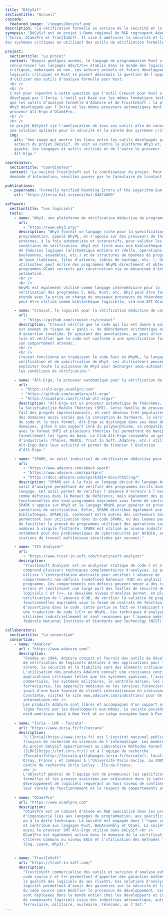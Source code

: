 ```yaml
---
title: "DéCySif"
sectiontitle: "Accueil"
cascade:
  featured_image: '/images/Decysif.png'
description: "La vérification formelle au service de la sécurité et la sûreté"
synopsis: "DéCySif est un projet i-Demo régional de R&D regroupant AdaCore,
l'Inria, OCamlPro et TrustInSoft. Il vise à améliorer la sécurité et la sûreté
des systèmes critiques en utilisant des outils de vérification formelle."

project:
  sectiontitle: "Le projet"
  content: "Depuis quelques années, le langage de programmation Rust vient
  concurrencer les langages Ada/C/C++ établis dans le monde des logiciels
  critiques, embarqués ou non. Les acteurs actuels et futurs développant des
  logiciels critiques en Rust se posent désormais la question de l'opportunité
  d'utiliser des outils d’analyse formelle pour Rust.
  <br />
  <br />
  C'est pour répondre à cette question que l'outil Creusot pour Rust a été
  développé par l'Inria. L'outil est basé sur les mêmes fondations technologiques
  que les outils d’analyse formelle d’AdaCore et de TrustInSoft : la plateforme
  Why3 développée par l'Inria et les mêmes prouveurs automatiques dont le
  prouveur Alt-Ergo d'OCamlPro.
  <br />
  <br />
  Le projet DéCySif vie l'amélioration de tous ces outils afin de converger vers
  une solution optimale pour la sécurité et la sûreté des systèmes critiques."
  img:
    alt: "Une image qui montre les liens entre les outils développés par les
    acteurs du projet DéCySif. On voit au centre la platforme Why3 et, à
    gauche, les langages et outils utilisés et de l'autre le prouveur
    Alt-Ergo."

coordinator:
  sectiontitle: "Coordinateur"
  content: "La société TrustInSoft est le coordinateur du projet. Pour toute
  demande d'information, veuillez passer par le formulaire de [contact]({{< ref \"contact.fr.md\" >}})."

publications:
  - papername: "Formally Verified Rounding Errors of the Logarithm-Sum-Exponential Function"
    url: "https://inria.hal.science/hal-04674600"

software:
  sectiontitle: "Les logiciels"
  tools:
    - name: "Why3, une plateforme de vérification déductive de programmes."
      url:
        - "https://www.why3.org/"
      description: "Why3 fournit un langage riche pour la spécification et la
      programmation, appelé WhyML, et s'appuie sur des prouveurs de théorèmes
      externes, à la fois automatisés et interactifs, pour valider les
      conditions de vérification. Why3 est livré avec une bibliothèque standard
      de théories logiques (arithmétique entière et réelle, opérations
      booléennes, ensembles, etc.) et de structures de données de programmation
      de base (tableaux, files d'attente, tables de hachage, etc. ). Un
      utilisateur peut écrire des programmes WhyML directement et obtenir des
      programmes OCaml corrects par construction via un mécanisme d'extraction
      automatisé.
      <br />
      <br />
      WhyML est également utilisé comme langage intermédiaire pour la
      vérification des programmes C, Ada, Rust, etc. Why3 peut être facilement
      étendu avec la prise en charge de nouveaux prouveurs de théorèmes. Why3
      peut être utilisé comme bibliothèque logicielle, via une API OCaml."

    - name: "Creusot, le logiciel pour la vérification déductive de code Rust."
      url:
        - "https://github.com/creusot-rs/creusot"
      description: "Creusot vérifie que le code qui lui est donné à analyser
      est exempt de risque de « panic », de débordement arithmétique ou
      d'assertion invalide. En ajoutant des annotations, on peut aller plus
      loin et vérifier que le code est conforme à une spécification formelle de
      son comportement attendu.
      <br />
      <br />
      Creusot fonctionne en traduisant le code Rust en WhyML, le langage de
      vérification et de spécification de Why3. Les utilisateurs peuvent alors
      exploiter toute la puissance de Why3 pour décharger semi-automatiquement
      les conditions de vérification."

    - name: "Alt-Ergo, le prouveur automatique pour la vérification de code."
      url:
       - "https://alt-ergo.ocamlpro.com"
       - "https://github.com/ocamlpro/alt-ergo"
       - "https://ocamlpro.com/fr/club-alt-ergo/"
      description: "Alt-Ergo est un prouveur automatique de théorèmes, basé sur
      la Satisfiabilité Modulo Théories (SMT). Cette famille de prouveurs a
      fait des progrès impressionnants, et sont devenus très populaires dans
      des domaines aussi variés que la conception de hardware, la vérification
      de code et le test formel. Alt-Ergo se distingue dans ses deux derniers
      domaines, grâce à son support inné du polymorphisme, sa compatibilité
      avec le format SMT2 et plusieurs théories lui permettant de manipuler
      formellement les types de base. Le Club Alt-Ergo rassemble un groupe
      d’industriels (Thales, MERCE, Trust In Soft, AdaCore, etc.) utilisant
      Alt-Ergo dans leur activité et permet de financer l’évolution
      d’Alt-Ergo."

    - name: "SPARK, un outil industriel de vérification déductive pour le langage Ada."
      url:
        - "https://www.adacore.com/about-spark"
        - "https://www.adacore.com/sparkpro"
        - "https://docs.adacore.com/spark2014-docs/html/ug/"
      description: "SPARK est à la fois un langage dérivé du langage Ada et un
      outil d'analyse permettant de vérifier des programmes écrits dans ce
      langage. Cet outil permet de vérifier l'absence d'erreurs à l'exécution
      comme définies dans le Manuel de Référence, mais également des propriétés
      fonctionnelles des sous-programmes exprimées sous forme de contrats.
      SPARK s'appuie sur Why3 et le langage WhyML pour générer et prouver les
      conditions de vérification. Enfin, SPARK distribue également une
      bibliothèque, SPARKlib, contenant entre autres des conteneurs annotés,
      permettant leur utilisation dans du code SPARK, ou des lemmes permettant
      de faciliter la preuve de programmes utilisant des opérations sur des
      nombres à virgule flottante. SPARK est utilisé au niveau industriel,
      notamment pour des problématiques de cybersécurité par NVIDIA, ou des
      stations de travail multiniveau sécurisées par secunet."

    - name: "TIS Analyzer"
      url:
        - "https://www.trust-in-soft.com/trustinsoft-analyzer"
      description:
        "TrustInSoft Analyzer est un analyseur statique de code C et C++. Il
        comprend plusieurs techniques complémentaires d'analyses. La première
        utilise l'interprétation abstraite pour vérifier l'absence de
        comportements non-définis (undefined behavior (UB) en anglais) dans un
        programme. Ces comportements non-définis peuvent mener à des runtime
        errors et constituent une large part des failles de sécurité des
        logiciels C et C++. Le deuxième niveau d'analyse permet, en plus de la
        vérification de l'absence d'UB, de vérifier la validité de propriétés
        fonctionnelles exprimées sous la forme de contrats de fonction et
        d'assertions dans le code. Cette partie se fait en traduisant Why3 via
        une traduction du code C/C++ en WhyML. Ces techniques d'analyses sont
        utilisées industriellement et sont reconnues par l'agence américaine
        fédérale National Institute of Standards and Technology (NIST)."

collaborators:
  sectiontitle: "Le consortium"
  consortium:
    - name: "AdaCore"
      url : "https://www.adacore.com/"
      description:
        "Fondée en 1994, AdaCore conçoit et fournit des outils de développement et
        de vérification de logiciels destinés à des applications pour lesquelles la
        sûreté, la sécurité et la fiabilité sont des éléments critiques.<br />
        L'utilisation des produits AdaCore connaît une croissance continue dans des
        applications critiques telles que les systèmes spatiaux, l'avionique
        commerciale, les systèmes militaires, le contrôle aérien, les systèmes
        ferroviaires, les appareils médicaux ou les services financiers. AdaCore
        jouit d'une base fournie de clients internationaux en croissance
        constante; visitez le site www.adacore.com/industries/ pour de plus amples
        informations.<br />
        Les produits AdaCore sont libres et accompagnés d'un support expert en
        ligne fourni par les développeurs eux-mêmes. La société possède un siège
        nord-américain basé à New York et un siège européen basé à Paris."
    
    - name: "Inria - LMF - Toccata"
      url: "https://www.inria.fr/fr/toccata"
      description:
        "L'[Inria](https://www.inria.fr) est l'institut national public
        français de recherche en sciences de l'informatique. Les membres Inria
        du projet DéCySif appartiennent au Laboratoire Méthodes Formelles
        ([LMF](https://lmf.cnrs.fr/)) et à l'équipe de recherche
        [Toccata](http://toccata.gitlabpages.inria.fr/toccata/), localisés à
        Orsay, France ; et communs à l'Université Paris-Saclay, au CNRS, et au
        centre de recherche Inria Saclay - Île-de-France.
        <br />
        L'objectif général de l'équipe est de promouvoir les spécifications
        formelles et les preuves assistées par ordinateur dans le cadre du
        développement de logiciels requérant un haut niveau de confiance dans
        leur sûreté de fonctionnement et le respect de comportements attendus."
    
    - name: "OCamlPro"
      url: "https://www.ocamlpro.com"
      description: 
        "OCamlPro est un cabinet d'étude en R&D spécialisé dans les problèmes
        d'ingénieurie liés aux langages de programmation, aux spécificités métiers
        ou à la dette technique. La société est engagée dans l'*open source*
        et contribue aux langages Rust, WebAssembly et OCaml. La société développe
        aussi le prouveur SMT Alt-Ergo utilisé dans DéCySif.<br />
        OCamlPro est également active dans le domaine de la certification
        Critères Communs au niveau EAL6 et l'utilisation des méthodes formelles
        (Coq, Lean4, Why3)."
    
    
    - name: "TrustInSoft"
      url: "https://trust-in-soft.com/"
      description: 
        "TrustInSoft commercialise des outils et services d'analyse exhaustive de
        code source C et C++ permettant d'apporter des garanties mathématiques sur
        la qualité des logiciels de ses clients. Ces solutions d'analyses de
        logiciel permettent d'avoir des garanties sur la sécurité et la fiabilité
        du code source sans modifier le processus de développement. Ces offres
        sont déployées dans le monde entier chez les développeurs et intégrateurs
        de composants logiciels issus des industries aéronautique, automobile,
        ferroviaire, militaire, nucléaire, télécoms, ou l'IoT."
---
```

